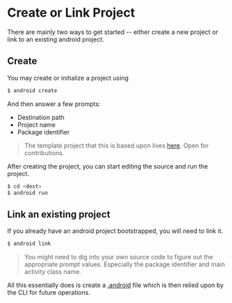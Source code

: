 # Create or Link Project

There are mainly two ways to get started -- either create a new project or link to an existing android project.

## Create

You may create or initialize a project using 

```sh
$ android create
```

And then answer a few prompts:

- Destination path
- Project name
- Package identifier

> The template project that this is based upon lives [here](https://github.com/SyedAhkam/android-cli-template). Open for contributions.

After creating the project, you can start editing the source and run the project.

```sh
$ cd <dest>
$ android run
```

## Link an existing project

If you already have an android project bootstrapped, you will need to link it.

```sh
$ android link
```

> You might need to dig into your own source code to figure out the appropriate prompt values. Especially the package identifier and main activity class name.

All this essentially does is create a [.android](../reference/dot-android.md) file which is then relied upon by the CLI for future operations.

